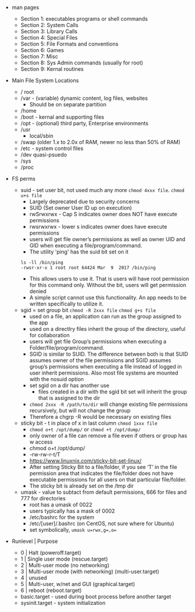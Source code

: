 * man pages
  * Section 1: executables programs or shell commands
  * Section 2: System Calls
  * Section 3: Library Calls
  * Section 4: Special Files
  * Section 5: File Formats and conventions
  * Section 6: Games
  * Section 7: Misc
  * Section 8: Sys Admin commands (usually for root)
  * Section 9: Kernal routines

* Main File System Locations
  * / root
  * /var - (variable) dynamic content, log files, websites
    * Should be on separate partition
  * /home
  * /boot - kernal and supporting files
  * /opt - (optional) third party, Enterprise environments
  * /usr
    * local/sbin
  * /swap (older 1.x to 2.0x of RAM, newer no less than 50% of RAM)
  * /etc - system control files
  * /dev quasi-psuedo
  * /sys
  * /proc
  

* FS perms
  * suid - set user bit, not used much any more `chmod 4xxx file`. `chmod u+s file`
    * Largely deprecated due to security concerns
    * SUID (Set owner User ID up on execution)
    * rwSrwxrwx - Cap S indicates owner does NOT have execute permissions
    * rwsrwxrwx - lower s indicates owner does have execute permissions
    * users will get file owner’s permissions as well as owner UID and GID when executing a file/program/command.
    * The utility 'ping' has the suid bit set on it
    ```
    ls -ll /bin/ping
    -rwsr-xr-x 1 root root 64424 Mar  9  2017 /bin/ping
    ```
    * This allows users to use it. That is users will have root permission for this command only. Without the bit, users will get permission denied
    * A simple script cannot use this functionality. An app needs to be written specifically to utilize it.
  * sgid = set group bit `chmod -R 2xxx file` `chmod g+s file`
    * used on a file, an application can run as the group assigned to the app
    * used on a directlry files inherit the group of the directory, useful for collaboration
    * users will get file Group’s permissions when executing a Folder/file/program/command. 
    * SGID is similar to SUID. The difference between both is that SUID assumes owner of the file permissions and SGID assumes group’s permissions when executing a file instead of logged in user inherit permissions. Also most file systems are mounted with the nosuid option
    * set sgid on a dir has another use
      * files created in a dir with the sgid bit set will inherit the group that is assigned to the dir
    * `chmod 2xxx -R /path/to/dir` will change existing file permissions recursively, but will not change the group
    * Therefore a chgrp -R would be necessary on existing files
  * sticky bit - t in place of x in last column `chmod 1xxx file`
    * `chmod o+t /opt/dump/` or `chmod +t /opt/dump/`
    * only owner of a file can remove a file even if others or group has w access
    * chmod o+t /opt/dump/
    * -rw-rw-r-t/T
    * https://www.linuxnix.com/sticky-bit-set-linux/
    * After setting Sticky Bit to a file/folder, if you see ‘T’ in the file permission area that indicates the file/folder does not have executable permissions for all users on that particular file/folder.
    * The sticky bit is already set on the /tmp dir
  * umask - value to subtact from default permissions, 666 for files and 777 for directories
    * root has a umask of 0022
    * users typically has a mask of 0002
    * /etc/bashrc for the system
    * /etc/[user]/.bashrc (on CentOS, not sure where for Ubuntu)
    * set symbolically, `umask u=rwx,g=,o=`


* Runlevel | Purpose
  * 0 | Halt  (poweroff.target)
  * 1 | Single user mode  (rescue.target)
  * 2 | Multi-user mode (no networking)
  * 3 | Multi-user mode (with networking)  (multi-user.target)
  * 4 | unused
  * 5 | Multi-user, w/net and GUI  (graphical.target)
  * 6 | reboot  (reboot.target)
  * basic.target - used during boot process before another target
  * sysinit.target - system initialization
